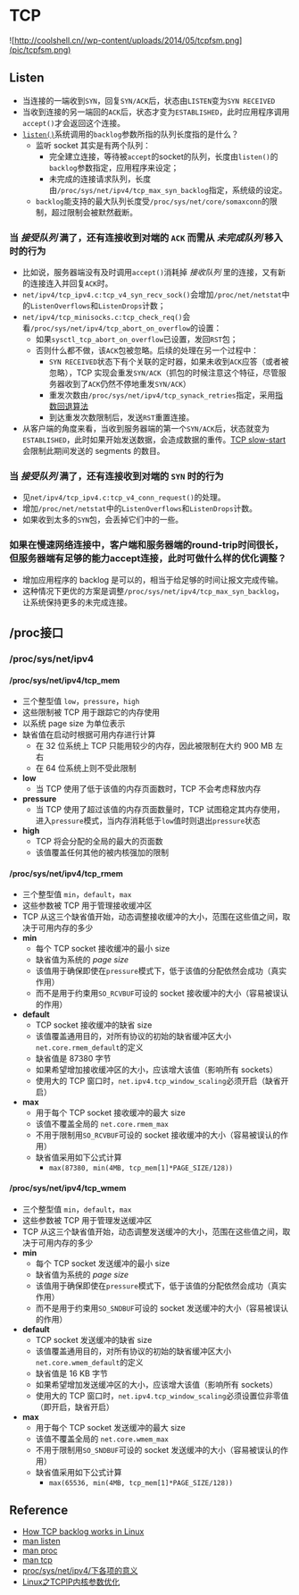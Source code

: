 # TCP

![http://coolshell.cn//wp-content/uploads/2014/05/tcpfsm.png](pic/tcpfsm.png)

## Listen
* 当连接的一端收到`SYN`，回复`SYN/ACK`后，状态由`LISTEN`变为`SYN RECEIVED`
* 当收到连接的另一端回的`ACK`后，状态才变为`ESTABLISHED`，此时应用程序调用`accept()`才会返回这个连接。
* [`listen()`](https://linux.die.net/man/2/listen)系统调用的`backlog`参数所指的队列长度指的是什么？
	* 监听 socket 其实是有两个队列：
		* 完全建立连接，等待被`accept`的socket的队列，长度由`listen()`的`backlog`参数指定，应用程序来设定；
		* 未完成的连接请求队列，长度由`/proc/sys/net/ipv4/tcp_max_syn_backlog`指定，系统级的设定。
	* `backlog`能支持的最大队列长度受`/proc/sys/net/core/somaxconn`的限制，超过限制会被默然截断。

### 当 *接受队列* 满了，还有连接收到对端的 `ACK` 而需从 *未完成队列* 移入时的行为
* 比如说，服务器端没有及时调用`accept()`消耗掉 *接收队列* 里的连接，又有新的连接连入并回复`ACK`时。
* `net/ipv4/tcp_ipv4.c:tcp_v4_syn_recv_sock()`会增加`/proc/net/netstat`中的`ListenOverflows`和`ListenDrops`计数；
* `net/ipv4/tcp_minisocks.c:tcp_check_req()`会看`/proc/sys/net/ipv4/tcp_abort_on_overflow`的设置：
	* 如果`sysctl_tcp_abort_on_overflow`已设置，发回`RST`包；
	* 否则什么都不做，该`ACK`包被忽略。后续的处理在另一个过程中：
		* `SYN RECEIVED`状态下有个关联的定时器，如果未收到`ACK`应答（或者被忽略），TCP 实现会重发`SYN/ACK`（抓包的时候注意这个特征，尽管服务器收到了`ACK`仍然不停地重发`SYN/ACK`）
		* 重发次数由`/proc/sys/net/ipv4/tcp_synack_retries`指定，采用[指数回退算法](http://en.wikipedia.org/wiki/Exponential_backoff)
		* 到达重发次数限制后，发送`RST`重置连接。
* 从客户端的角度来看，当收到服务器端的第一个`SYN/ACK`后，状态就变为`ESTABLISHED`，此时如果开始发送数据，会造成数据的重传。[TCP slow-start](http://en.wikipedia.org/wiki/Slow-start) 会限制此期间发送的 segments 的数目。

### 当 *接受队列* 满了，还有连接收到对端的 `SYN` 时的行为
* 见`net/ipv4/tcp_ipv4.c:tcp_v4_conn_request()`的处理。
* 增加`/proc/net/netstat`中的`ListenOverflows`和`ListenDrops`计数。
* 如果收到太多的`SYN`包，会丢掉它们中的一些。

### 如果在慢速网络连接中，客户端和服务器端的round-trip时间很长，但服务器端有足够的能力accept连接，此时可做什么样的优化调整？
* 增加应用程序的 backlog 是可以的，相当于给足够的时间让报文完成传输。
* 这种情况下更优的方案是调整`/proc/sys/net/ipv4/tcp_max_syn_backlog`，让系统保持更多的未完成连接。

## /proc接口
### /proc/sys/net/ipv4
#### /proc/sys/net/ipv4/tcp_mem
* 三个整型值 `low`，`pressure`，`high`
* 这些限制被 TCP 用于跟踪它的内存使用
* 以系统 page size 为单位表示
* 缺省值在启动时根据可用内存进行计算
	* 在 32 位系统上 TCP 只能用较少的内存，因此被限制在大约 900 MB 左右
	* 在 64 位系统上则不受此限制
* **low**
	* 当 TCP 使用了低于该值的内存页面数时，TCP 不会考虑释放内存
* **pressure**
	* 当 TCP 使用了超过该值的内存页面数量时，TCP 试图稳定其内存使用，进入`pressure`模式，当内存消耗低于`low`值时则退出`pressure`状态
* **high**
	* TCP 将会分配的全局的最大的页面数
	* 该值覆盖任何其他的被内核强加的限制

#### /proc/sys/net/ipv4/tcp_rmem
* 三个整型值 `min`，`default`，`max`
* 这些参数被 TCP 用于管理接收缓冲区
* TCP 从这三个缺省值开始，动态调整接收缓冲的大小，范围在这些值之间，取决于可用内存的多少
* **min**
  * 每个 TCP socket 接收缓冲的最小 size
  * 缺省值为系统的 *page size*
  * 该值用于确保即使在`pressure`模式下，低于该值的分配依然会成功（真实作用）
  * 而不是用于约束用`SO_RCVBUF`可设的 socket 接收缓冲的大小（容易被误认的作用）
* **default**
	* TCP socket 接收缓冲的缺省 size
	* 该值覆盖通用目的，对所有协议的初始的缺省缓冲区大小`net.core.rmem_default`的定义
	* 缺省值是 87380 字节
	* 如果希望增加接收缓冲区的大小，应该增大该值（影响所有 sockets）
	* 使用大的 TCP 窗口时，`net.ipv4.tcp_window_scaling`必须开启（缺省开启）
* **max**
	* 用于每个 TCP socket 接收缓冲的最大 size
	* 该值不覆盖全局的 `net.core.rmem_max`
	* 不用于限制用`SO_RCVBUF`可设的 socket 接收缓冲的大小（容易被误认的作用）
	* 缺省值采用如下公式计算
		* `max(87380, min(4MB, tcp_mem[1]*PAGE_SIZE/128))`

#### /proc/sys/net/ipv4/tcp_wmem
* 三个整型值 `min`，`default`，`max`
* 这些参数被 TCP 用于管理发送缓冲区
* TCP 从这三个缺省值开始，动态调整发送缓冲的大小，范围在这些值之间，取决于可用内存的多少
* **min**
  * 每个 TCP socket 发送缓冲的最小 size
  * 缺省值为系统的 *page size*
  * 该值用于确保即使在`pressure`模式下，低于该值的分配依然会成功（真实作用）
  * 而不是用于约束用`SO_SNDBUF`可设的 socket 发送缓冲的大小（容易被误认的作用）
* **default**
	* TCP socket 发送缓冲的缺省 size
	* 该值覆盖通用目的，对所有协议的初始的缺省缓冲区大小`net.core.wmem_default`的定义
	* 缺省值是 16 KB 字节
	* 如果希望增加发送缓冲区的大小，应该增大该值（影响所有 sockets）
	* 使用大的 TCP 窗口时，`net.ipv4.tcp_window_scaling`必须设置位非零值（即开启，缺省开启）
* **max**
	* 用于每个 TCP socket 发送缓冲的最大 size
	* 该值不覆盖全局的 `net.core.wmem_max`
	* 不用于限制用`SO_SNDBUF`可设的 socket 发送缓冲的大小（容易被误认的作用）
	* 缺省值采用如下公式计算
		* `max(65536, min(4MB, tcp_mem[1]*PAGE_SIZE/128))`

## Reference
* [How TCP backlog works in Linux](http://veithen.github.io/2014/01/01/how-tcp-backlog-works-in-linux.html)
* [man listen](https://linux.die.net/man/2/listen)
* [man proc](https://linux.die.net/man/5/proc)
* [man tcp](http://man7.org/linux/man-pages/man7/tcp.7.html)
* [proc/sys/net/ipv4/下各项的意义](http://lijichao.blog.51cto.com/67487/308509)
* [Linux之TCPIP内核参数优化](http://www.cnblogs.com/fczjuever/archive/2013/04/17/3026694.html)
